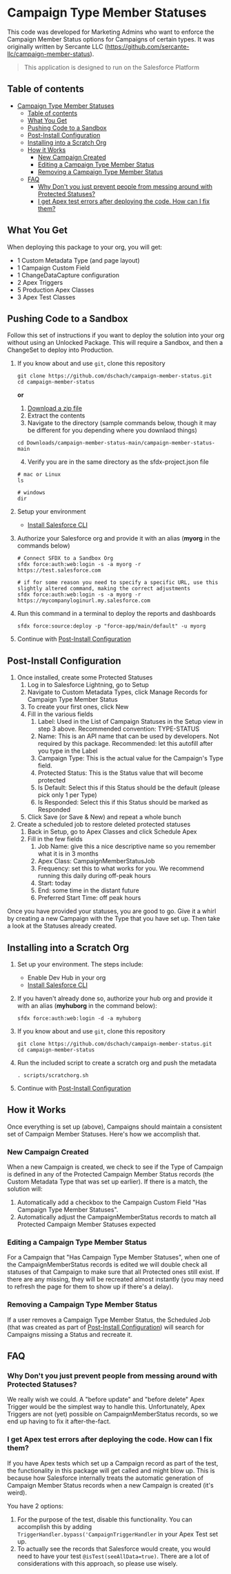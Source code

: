 # Campaign Type Member Statuses

This code was developed for Marketing Admins who want to enforce the Campaign Member Status options for Campaigns of certain types. It was originally written by Sercante LLC (https://github.com/sercante-llc/campaign-member-status).

> This application is designed to run on the Salesforce Platform

## Table of contents

- [Campaign Type Member Statuses](#campaign-type-member-statuses)
  - [Table of contents](#table-of-contents)
  - [What You Get](#what-you-get)
  - [Pushing Code to a Sandbox](#pushing-code-to-a-sandbox)
  - [Post-Install Configuration](#post-install-configuration)
  - [Installing into a Scratch Org](#installing-into-a-scratch-org)
  - [How it Works](#how-it-works)
    - [New Campaign Created](#new-campaign-created)
    - [Editing a Campaign Type Member Status](#editing-a-campaign-type-member-status)
    - [Removing a Campaign Type Member Status](#removing-a-campaign-type-member-status)
  - [FAQ](#faq)
    - [Why Don't you just prevent people from messing around with Protected Statuses?](#why-dont-you-just-prevent-people-from-messing-around-with-protected-statuses)
    - [I get Apex test errors after deploying the code. How can I fix them?](#i-get-apex-test-errors-after-deploying-the-code-how-can-i-fix-them)

## What You Get

When deploying this package to your org, you will get:

- 1 Custom Metadata Type (and page layout)
- 1 Campaign Custom Field
- 1 ChangeDataCapture configuration
- 2 Apex Triggers
- 5 Production Apex Classes
- 3 Apex Test Classes

## Pushing Code to a Sandbox

Follow this set of instructions if you want to deploy the solution into your org without using an Unlocked Package. This will require a Sandbox, and then a ChangeSet to deploy into Production.

1. If you know about and use `git`, clone this repository

   ```shell
   git clone https://github.com/dschach/campaign-member-status.git
   cd campaign-member-status
   ```

   **or**

   1. [Download a zip file](https://github.com/dschach/campaign-member-status/archive/main.zip)
   1. Extract the contents
   1. Navigate to the directory (sample commands below, though it may be different for you depending where you downlaod things)

   ```shell
   cd Downloads/campaign-member-status-main/campaign-member-status-main
   ```

   4. Verify you are in the same directory as the sfdx-project.json file

   ```shell
   # mac or Linux
   ls

   # windows
   dir
   ```

1. Setup your environment

   - [Install Salesforce CLI](https://developer.salesforce.com/docs/atlas.en-us.sfdx_setup.meta/sfdx_setup/sfdx_setup_install_cli.htm)

1. Authorize your Salesforce org and provide it with an alias (**myorg** in the commands below)

   ```shell
   # Connect SFDX to a Sandbox Org
   sfdx force:auth:web:login -s -a myorg -r https://test.salesforce.com

   # if for some reason you need to specify a specific URL, use this slightly altered command, making the correct adjustments
   sfdx force:auth:web:login -s -a myorg -r https://mycompanyloginurl.my.salesforce.com
   ```

1. Run this command in a terminal to deploy the reports and dashboards
   ```shell
   sfdx force:source:deploy -p "force-app/main/default" -u myorg
   ```
1. Continue with [Post-Install Configuration](#post-install-configuration)

## Post-Install Configuration

1. Once installed, create some Protected Statuses
   1. Log in to Salesforce Lightning, go to Setup
   1. Navigate to Custom Metadata Types, click Manage Records for Campaign Type Member Status
   1. To create your first ones, click New
   1. Fill in the various fields
      1. Label: Used in the List of Campaign Statuses in the Setup view in step 3 above. Recommended convention: TYPE-STATUS
      1. Name: This is an API name that can be used by developers. Not required by this package. Recommended: let this autofill after you type in the Label
      1. Campaign Type: This is the actual value for the Campaign's Type field.
      1. Protected Status: This is the Status value that will become protected
      1. Is Default: Select this if this Status should be the default (please pick only 1 per Type)
      1. Is Responded: Select this if this Status should be marked as Responded
   1. Click Save (or Save & New) and repeat a whole bunch
1. Create a scheduled job to restore deleted protected statuses
   1. Back in Setup, go to Apex Classes and click Schedule Apex
   1. Fill in the few fields
      1. Job Name: give this a nice descriptive name so you remember what it is in 3 months
      1. Apex Class: CampaignMemberStatusJob
      1. Frequency: set this to what works for you. We recommend running this daily during off-peak hours
      1. Start: today
      1. End: some time in the distant future
      1. Preferred Start Time: off peak hours

Once you have provided your statuses, you are good to go. Give it a whirl by creating a new Campaign with the Type that you have set up. Then take a look at the Statuses already created.

## Installing into a Scratch Org

1. Set up your environment. The steps include:

   - Enable Dev Hub in your org
   - [Install Salesforce CLI](https://developer.salesforce.com/docs/atlas.en-us.sfdx_setup.meta/sfdx_setup/sfdx_setup_install_cli.htm)

1. If you haven't already done so, authorize your hub org and provide it with an alias (**myhuborg** in the command below):

   ```shell
   sfdx force:auth:web:login -d -a myhuborg
   ```

1. If you know about and use `git`, clone this repository

   ```shell
   git clone https://github.com/dschach/campaign-member-status.git
   cd campaign-member-status
   ```

1. Run the included script to create a scratch org and push the metadata

   ```shell
   . scripts/scratchorg.sh
   ```

1. Continue with [Post-Install Configuration](#post-install-configuration)

## How it Works

Once everything is set up (above), Campaigns should maintain a consistent set of Campaign Member Statuses. Here's how we accomplish that.

### New Campaign Created

When a new Campaign is created, we check to see if the Type of Campaign is defined in any of the Protected Campaign Member Status records (the Custom Metadata Type that was set up earlier). If there is a match, the solution will:

1. Automatically add a checkbox to the Campaign Custom Field "Has Campaign Type Member Statuses".
1. Automatically adjust the CampaignMemberStatus records to match all Protected Campaign Member Statuses expected

### Editing a Campaign Type Member Status

For a Campaign that "Has Campaign Type Member Statuses", when one of the CampaignMemberStatus records is edited we will double check all statuses of that Campaign to make sure that all Protected ones still exist. If there are any missing, they will be recreated almost instantly (you may need to refresh the page for them to show up if there's a delay).

### Removing a Campaign Type Member Status

If a user removes a Campaign Type Member Status, the Scheduled Job (that was created as part of [Post-Install Configuration](#post-install-configuration)) will search for Campaigns missing a Status and recreate it.

## FAQ

### Why Don't you just prevent people from messing around with Protected Statuses?

We really wish we could. A "before update" and "before delete" Apex Trigger would be the simplest way to handle this. Unfortunately, Apex Triggers are not (yet) possible on CampaignMemberStatus records, so we end up having to fix it after-the-fact.

### I get Apex test errors after deploying the code. How can I fix them?

If you have Apex tests which set up a Campaign record as part of the test, the functionality in this package will get called and might blow up. This is because how Salesforce internally treats the automatic generation of Campaign Member Status records when a new Campaign is created (it's weird).

You have 2 options:

1. For the purpose of the test, disable this functionality. You can accomplish this by adding `TriggerHandler.bypass('CampaignTriggerHandler` in your Apex Test set up.
2. To actually see the records that Salesforce would create, you would need to have your test `@isTest(seeAllData=true)`. There are a lot of considerations with this approach, so please use wisely.
